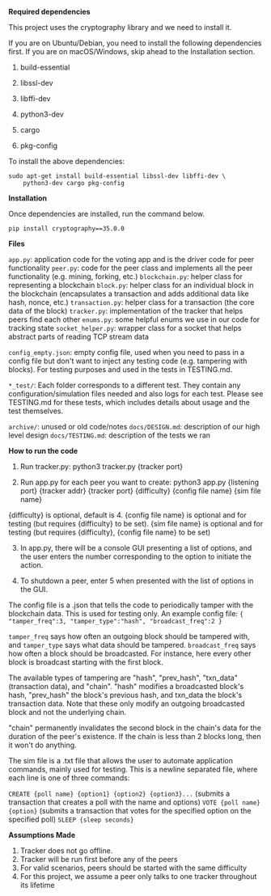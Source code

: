 **Required dependencies**

This project uses the cryptography library and we need to install it.


If you are on Ubuntu/Debian, you need to install the following dependencies first. If you are on macOS/Windows, skip ahead to the Installation section.

1. build-essential

2. libssl-dev 

3. libffi-dev

4. python3-dev 

5. cargo

6. pkg-config

To install the above dependencies:
```code
sudo apt-get install build-essential libssl-dev libffi-dev \
    python3-dev cargo pkg-config
```

**Installation**

Once dependencies are installed, run the command below.

```code
pip install cryptography==35.0.0
```

**Files**

`app.py`: application code for the voting app and is the driver code for peer functionality
`peer.py`: code for the peer class and implements all the peer functionality (e.g. mining, forking, etc.)
`blockchain.py`: helper class for representing a blockchain
`block.py`: helper class for an individual block in the blockchain (encapsulates a transaction and adds additional data like hash, nonce, etc.)
`transaction.py`: helper class for a transaction (the core data of the block)
`tracker.py`: implementation of the tracker that helps peers find each other
`enums.py`: some helpful enums we use in our code for tracking state
`socket_helper.py`: wrapper class for a socket that helps abstract parts of reading TCP stream data

`config_empty.json`: empty config file, used when you need to pass in a config file but don't want to inject any testing code (e.g. tampering with blocks). For testing purposes and used in the tests in TESTING.md.

`*_test/`: Each folder corresponds to a different test. They contain any configuration/simulation files needed and also logs for each test. Please see TESTING.md for these tests, which includes details about usage and the test themselves.

`archive/`: unused or old code/notes
`docs/DESIGN.md`: description of our high level design
`docs/TESTING.md`: description of the tests we ran

**How to run the code**

1. Run tracker.py: python3 tracker.py {tracker port}

2. Run app.py for each peer you want to create: python3 app.py {listening port} {tracker addr} {tracker port} {difficulty} {config file name} {sim file name}

{difficulty} is optional, default is 4.
{config file name} is optional and for testing (but requires {difficulty} to be set).
{sim file name} is optional and for testing (but requires {difficulty}, {config file name} to be set)

3. In app.py, there will be a console GUI presenting a list of options, and the user enters the number corresponding to the option to initiate the action.

4. To shutdown a peer, enter 5 when presented with the list of options in the GUI.

The config file is a .json that tells the code to periodically tamper with the blockchain data. This is used for testing only. An example config file:
`{
	"tamper_freq":3,
	"tamper_type":"hash",
	"broadcast_freq":2
}`

`tamper_freq` says how often an outgoing block should be tampered with, and `tamper_type` says what data should be tampered. `broadcast_freq` says how often a block should be broadcasted. For instance, here every other block is broadcast starting with the first block.

The available types of tampering are "hash", "prev_hash", "txn_data" (transaction data), and "chain". "hash" modifies a broadcasted block's hash, "prev_hash"
the block's previous hash, and txn_data the block's transaction data. Note that these only modify an outgoing broadcasted block and not the underlying chain.

"chain" permanently invalidates the second block in the chain's data for the duration of the peer's existence. If the chain is less than 2 blocks long, then it won't do anything.

The sim file is a .txt file that allows the user to automate application commands, mainly used for testing. This is a newline separated file, where each line is one of three commands:

`CREATE {poll name} {option1} {option2} {option3}...` (submits a transaction that creates a poll with the name and options)
`VOTE {poll name} {option}` (submits a transaction that votes for the specified option on the specified poll)
`SLEEP {sleep seconds}` 

**Assumptions Made**

1. Tracker does not go offline.
2. Tracker will be run first before any of the peers
3. For valid scenarios, peers should be started with the same difficulty
4. For this project, we assume a peer only talks to one tracker throughout its lifetime